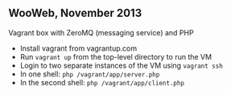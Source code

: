 WooWeb, November 2013
---
Vagrant box with ZeroMQ (messaging service) and PHP

* Install vagrant from vagrantup.com
* Run `vagrant up` from the top-level directory to run the VM
* Login to two separate instances of the VM using `vagrant ssh`
* In one shell: `php /vagrant/app/server.php`
* In the second shell: `php /vagrant/app/client.php`